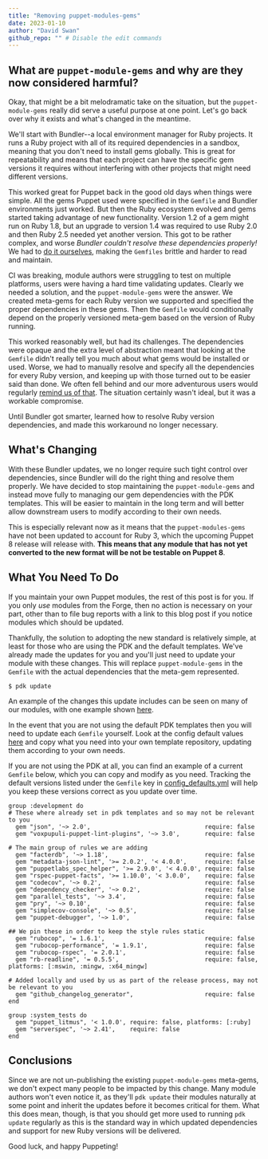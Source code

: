 ```yaml
---
title: "Removing puppet-modules-gems"
date: 2023-01-10
author: "David Swan"
github_repo: "" # Disable the edit commands
---
```


## What are `puppet-module-gems` and why are they now considered harmful?
Okay, that might be a bit melodramatic take on the situation, but the `puppet-module-gems` really did serve a useful purpose at one point. Let's go back over why it exists and what's changed in the meantime.

We'll start with Bundler--a local environment manager for Ruby projects.
It runs a Ruby project with all of its required dependencies in a sandbox, meaning that you don't need to install gems globally.
This is great for repeatability and means that each project can have the specific gem versions it requires without interfering with other projects that might need different versions.

This worked great for Puppet back in the good old days when things were simple.
All the gems Puppet used were specified in the `Gemfile` and Bundler environments just worked.
But then the Ruby ecosystem evolved and gems started taking advantage of new functionality.
Version 1.2 of a gem might run on Ruby 1.8, but an upgrade to version 1.4 was required to use Ruby 2.0 and then Ruby 2.5 needed yet another version.
This got to be rather complex, and worse *Bundler couldn't resolve these dependencies properly!* We had to [do it ourselves](https://github.com/puppetlabs/puppetlabs-stdlib/blob/4b15c970f5ac6bc683cfde32d782f51a63bee867/Gemfile#L29-L34), making the `Gemfiles` brittle and harder to read and maintain.

CI was breaking, module authors were struggling to test on multiple platforms, users were having a hard time validating updates.
Clearly we needed a solution, and the `puppet-module-gems` were the answer.
We created meta-gems for each Ruby version we supported and specified the proper dependencies in these gems.
Then the `Gemfile` would conditionally depend on the properly versioned meta-gem based on the version of Ruby running.

This worked reasonably well, but had its challenges.
The dependencies were opaque and the extra level of abstraction meant that looking at the `Gemfile` didn't really tell you much about what gems would be installed or used.
Worse, we had to manually resolve and specify all the dependencies for every Ruby version, and keeping up with those turned out to be easier said than done.
We often fell behind and our more adventurous users would regularly [remind us of that](https://tickets.puppetlabs.com/browse/MODULES-11161).
The situation certainly wasn't ideal, but it was a workable compromise.

Until Bundler got smarter, learned how to resolve Ruby version dependencies, and made this workaround no longer necessary.

## What's Changing
With these Bundler updates, we no longer require such tight control over dependencies, since Bundler will do the right thing and resolve them properly. We have decided to stop maintaining the `puppet-module-gems` and instead move fully to managing our gem dependencies with the PDK templates. This will be easier to maintain in the long term and will better allow downstream users to modify according to their own needs.

This is especially relevant now as it means that the `puppet-modules-gems` have not been updated to account for Ruby 3, which the upcoming Puppet 8 release will release with. **This means that any module that has not yet converted to the new format will be not be testable on Puppet 8**.

## What You Need To Do
If you maintain your own Puppet modules, the rest of this post is for you.
If you only *use* modules from the Forge, then no action is necessary on your part, other than to file bug reports with a link to this blog post if you notice modules which should be updated.

Thankfully, the solution to adopting the new standard is relatively simple, at least for those who are using the PDK and the default templates. We've already made the updates for you and you'll just need to update your module with these changes. This will replace `puppet-module-gems` in the `Gemfile` with the actual dependencies that the meta-gem represented.

```
$ pdk update
```

An example of the changes this update includes can be seen on many of our modules, with one example shown [here](https://github.com/puppetlabs/puppetlabs-apache/pull/2324).

In the event that you are not using the default PDK templates then you will need to update each `Gemfile` yourself. Look at the config default values [here](https://github.com/puppetlabs/pdk-templates/blob/dd87389c8e88f312861e57cea2d3d4ba52af2bd7/config_defaults.yml#L556) and copy what you need into your own template repository, updating them according to your own needs.

If you are not using the PDK at all, you can find an example of a current `Gemfile` below, which you can copy and modify as you need. Tracking the default versions listed under the `Gemfile` key in [config_defaults.yml](https://github.com/puppetlabs/pdk-templates/blob/main/config_defaults.yml) will help you keep these versions correct as you update over time.

```
group :development do
# These where already set in pdk templates and so may not be relevant to you
  gem "json", '~> 2.0',                                require: false
  gem "voxpupuli-puppet-lint-plugins", '~> 3.0',       require: false

# The main group of rules we are adding
  gem "facterdb", '~> 1.18',                           require: false
  gem "metadata-json-lint", '>= 2.0.2', '< 4.0.0',     require: false
  gem "puppetlabs_spec_helper", '>= 2.9.0', '< 4.0.0', require: false
  gem "rspec-puppet-facts", '>= 1.10.0', '< 3.0.0',    require: false
  gem "codecov", '~> 0.2',                             require: false
  gem "dependency_checker", '~> 0.2',                  require: false
  gem "parallel_tests", '~> 3.4',                      require: false
  gem "pry", '~> 0.10',                                require: false
  gem "simplecov-console", '~> 0.5',                   require: false
  gem "puppet-debugger", '~> 1.0',                     require: false

## We pin these in order to keep the style rules static
  gem "rubocop", '= 1.6.1',                            require: false
  gem "rubocop-performance", '= 1.9.1',                require: false
  gem "rubocop-rspec", '= 2.0.1',                      require: false
  gem "rb-readline", '= 0.5.5',                        require: false, platforms: [:mswin, :mingw, :x64_mingw]

# Added locally and used by us as part of the release process, may not be relevant to you
  gem "github_changelog_generator",                    require: false
end

group :system_tests do
  gem "puppet_litmus", '< 1.0.0', require: false, platforms: [:ruby]
  gem "serverspec", '~> 2.41',    require: false
end
```

## Conclusions
Since we are not un-publishing the existing `puppet-module-gems` meta-gems, we don't expect many people to be impacted by this change.
Many module authors won't even notice it, as they'll `pdk update` their modules naturally at some point and inherit the updates before it becomes critical for them.
What this does mean, though, is that you should get more used to running `pdk update` regularly as this is the standard way in which updated dependencies and support for new Ruby versions will be delivered.

Good luck, and happy Puppeting!





